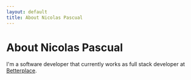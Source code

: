 ```yaml
---
layout: default
title: About Nicolas Pascual
---
```


<div class="post">
	<h1 class="pageTitle">About Nicolas Pascual</h1>
	<p>I'm a software developer that currently works as full stack developer at <a href="http://www.betterplaceweb.com">Betterplace</a>.</p>
</div>
